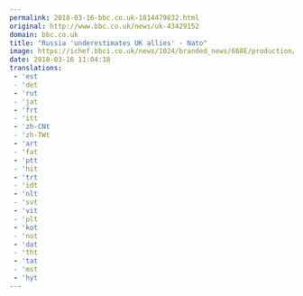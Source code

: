 ```yaml
---
permalink: 2018-03-16-bbc.co.uk-1814479832.html
original: http://www.bbc.co.uk/news/uk-43429152
domain: bbc.co.uk
title: "Russia 'underestimates UK allies' - Nato"
image: https://ichef.bbci.co.uk/news/1024/branded_news/668E/production/_100445262_045557887-1.jpg
date: 2018-03-16 11:04:18
translations: 
 - 'est
 - 'det
 - 'rut
 - 'jat
 - 'frt
 - 'itt
 - 'zh-CNt
 - 'zh-TWt
 - 'art
 - 'fat
 - 'ptt
 - 'hit
 - 'trt
 - 'idt
 - 'nlt
 - 'svt
 - 'vit
 - 'plt
 - 'kot
 - 'not
 - 'dat
 - 'tht
 - 'tat
 - 'mst
 - 'hyt
---
```


